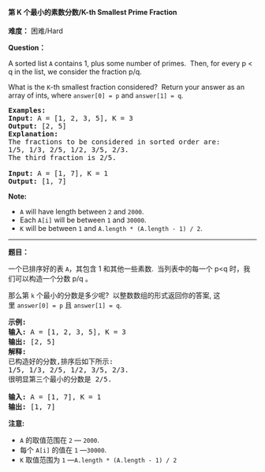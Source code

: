 #### 第 K 个最小的素数分数/K-th Smallest Prime Fraction
**难度：** 困难/Hard

**Question：** 

<p>A sorted list <code>A</code> contains 1, plus some number of primes.&nbsp; Then, for every p &lt; q in the list, we consider the fraction p/q.</p>

<p>What is the <code>K</code>-th smallest fraction considered?&nbsp; Return your answer as an array of ints, where <code>answer[0] = p</code> and <code>answer[1] = q</code>.</p>

<pre>
<strong>Examples:</strong>
<strong>Input:</strong> A = [1, 2, 3, 5], K = 3
<strong>Output:</strong> [2, 5]
<strong>Explanation:</strong>
The fractions to be considered in sorted order are:
1/5, 1/3, 2/5, 1/2, 3/5, 2/3.
The third fraction is 2/5.

<strong>Input:</strong> A = [1, 7], K = 1
<strong>Output:</strong> [1, 7]
</pre>

<p><strong>Note:</strong></p>

<ul>
	<li><code>A</code> will have length between <code>2</code> and <code>2000</code>.</li>
	<li>Each <code>A[i]</code> will be between <code>1</code> and <code>30000</code>.</li>
	<li><code>K</code> will be between <code>1</code> and <code>A.length * (A.length - 1) / 2</code>.</li>
</ul>

------

**题目：** 
<p>一个已排序好的表&nbsp;<code>A</code>，其包含 1 和其他一些素数.&nbsp; 当列表中的每一个 p&lt;q 时，我们可以构造一个分数 p/q 。</p>

<p>那么第&nbsp;<code>k</code>&nbsp;个最小的分数是多少呢?&nbsp; 以整数数组的形式返回你的答案, 这里&nbsp;<code>answer[0] = p</code>&nbsp;且&nbsp;<code>answer[1] = q</code>.</p>

<pre>
<strong>示例:</strong>
<strong>输入:</strong> A = [1, 2, 3, 5], K = 3
<strong>输出:</strong> [2, 5]
<strong>解释:</strong>
已构造好的分数,排序后如下所示:
1/5, 1/3, 2/5, 1/2, 3/5, 2/3.
很明显第三个最小的分数是 2/5.

<strong>输入:</strong> A = [1, 7], K = 1
<strong>输出:</strong> [1, 7]
</pre>

<p><strong>注意:</strong></p>

<ul>
	<li><code>A</code> 的取值范围在 <code>2</code> &mdash; <code>2000</code>.</li>
	<li>每个&nbsp;<code>A[i]</code> 的值在 <code>1</code> &mdash;<code>30000</code>.</li>
	<li><code>K</code> 取值范围为 <code>1</code> &mdash;<code>A.length * (A.length - 1) / 2</code></li>
</ul>

